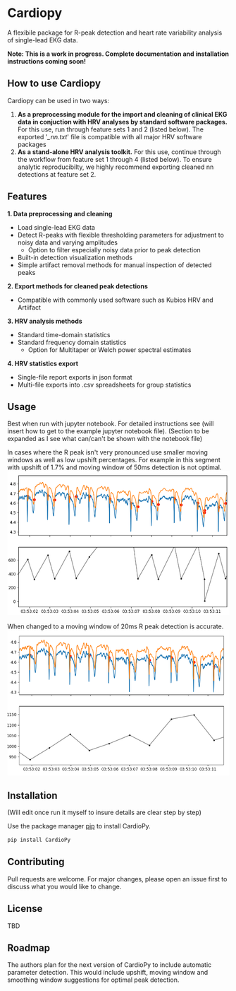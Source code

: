# Cardiopy

A flexibile package for R-peak detection and heart rate variability analysis of single-lead EKG data. <br>

**Note: This is a work in progress. Complete documentation and installation instructions coming soon!**

## How to use Cardiopy
Cardiopy can be used in two ways:<br>
   1. __As a preprocessing module for the import and cleaning of clinical EKG data in conjuction
		with HRV analyses by standard software packages.__ For this use, run through feature sets 1 and 2 (listed below). The exported '*_nn.txt*' file is compatible with all major HRV software packages <br>
   2. __As a stand-alone HRV analysis toolkit.__ For this use, continue through the workflow from feature set 1 through 4 (listed below). To ensure analytic reproducibilty, we highly recommend exporting cleaned nn detections at feature set 2.

## Features
__1. Data preprocessing and cleaning__<br>
   * Load single-lead EKG data<br>
   * Detect R-peaks with flexible thresholding parameters for adjustment to noisy data and varying amplitudes<br>
		- Option to filter especially noisy data prior to peak detection<br>
   * Built-in detection visualization methods<br>
   * Simple artifact removal methods for manual inspection of detected peaks<br>
  
__2. Export methods for cleaned peak detections__<br>
   * Compatible with commonly used software such as Kubios HRV and Artiifact<br>
   
__3. HRV analysis methods__<br>
   * Standard time-domain statistics<br>
   * Standard frequency domain statistics<br>
		- Option for Multitaper or Welch power spectral estimates<br>
    
__4. HRV statistics export__<br>
   * Single-file report exports in json format<br>
   * Multi-file exports into .csv spreadsheets for group statistics<br>

## Usage
Best when run with jupyter notebook. For detailed instructions see (will insert how to get to the example jupyter notebook file). (Section to be expanded as I see what can/can't be shown with the notebook file) 

In cases where the R peak isn't very pronounced use smaller moving windows as well as low upshift percentages.
For example in this segment with upshift of 1.7% and moving window of 50ms detection is not optimal.
![bad_example](https://github.com/CardioPy/CardioPy/blob/master/example_run/advice_images/example_bad_mw.PNG)

When changed to a moving window of 20ms R peak detection is accurate.
![good_example](https://github.com/CardioPy/CardioPy/blob/master/example_run/advice_images/example_good_mw.PNG)

## Installation
(Will edit once run it myself to insure details are clear step by step)

Use the package manager [pip](https://pip.pypa.io/en/stable/) to install CardioPy.

```bash
pip install CardioPy
```

## Contributing
Pull requests are welcome. For major changes, please open an issue first to discuss what you would like to change.

## License
TBD

## Roadmap
The authors plan for the next version of CardioPy to include automatic parameter detection. This would include upshift, moving window and smoothing window suggestions for optimal peak detection.